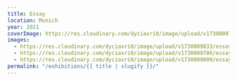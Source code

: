 ```yaml
---
title: Essay
location: Munich
year: 2021
coverImage: https://res.cloudinary.com/dyciaxri0/image/upload/v1730809794/essay/img4_bvsekw.jpg
images:
  - https://res.cloudinary.com/dyciaxri0/image/upload/v1730809833/essay/img2-cover_ivyhdn.jpg
  - https://res.cloudinary.com/dyciaxri0/image/upload/v1730809786/essay/img3_qbhgdo.jpg
  - https://res.cloudinary.com/dyciaxri0/image/upload/v1730809809/essay/img6_vsn2oo.jpg
permalink: "/exhibitions/{{ title | slugify }}/"
---
```

